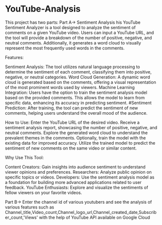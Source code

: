 # YouTube-Analysis
This project has two parts:
Part A->
Sentiment Analysis
his YouTube Sentiment Analyzer is a tool designed to analyze the sentiment of comments on a given YouTube video. Users can input a YouTube URL, and the tool will provide a breakdown of the number of positive, negative, and neutral comments. Additionally, it generates a word cloud to visually represent the most frequently used words in the comments.

Features:

Sentiment Analysis: 
The tool utilizes natural language processing to determine the sentiment of each comment, classifying them into positive, negative, or neutral categories.
Word Cloud Generation: 
A dynamic word cloud is generated based on the comments, offering a visual representation of the most prominent words used by viewers.
Machine Learning Integration: 
Users have the option to train the sentiment analysis model based on the provided comments. This allows the model to learn from specific data, enhancing its accuracy in predicting sentiment.
#Sentiment Prediction:
After training, the tool can predict the sentiment of new comments, helping users understand the overall mood of the audience.

How to Use:
Enter the YouTube URL of the desired video.
Receive a sentiment analysis report, showcasing the number of positive, negative, and neutral comments.
Explore the generated word cloud to understand the prevalent themes in the comments.
Optionally, train the model with the existing data for improved accuracy.
Utilize the trained model to predict the sentiment of new comments on the same video or similar content.

Why Use This Tool:

Content Creators: Gain insights into audience sentiment to understand viewer opinions and preferences.
Researchers: Analyze public opinion on specific topics or videos.
Developers: Use the sentiment analysis model as a foundation for building more advanced applications related to user feedback.
YouTube Enthusiasts: Explore and visualize the sentiments of fellow viewers on your favorite videos.

Part B->
Enter the channel id of various youtubers and see the analysis of various features such as Channel_title,Video_count,Channel_logo_url,Channel_created_date,Subscriber_count,'Views' with the help of YouTube API available on Google Cloud
